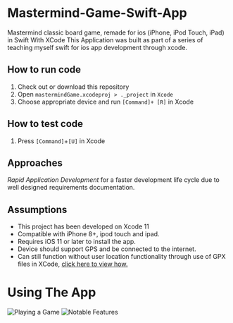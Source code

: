 # Mastermind-Game-Swift-App
Mastermind classic board game, remade for ios (iPhone, iPod Touch, iPad) in Swift With XCode
This Application was built as part of a series of teaching myself swift for ios app development through xcode.

## How to run code
1. Check out or download this repository
2. Open `mastermindGame.xcodeproj > ._project` in `Xcode`
3. Choose appropriate device and run  `[Command]+ [R]` in Xcode

## How to test code
1. Press `[Command]`+`[U]` in Xcode

## Approaches
*Rapid Application Development* for a faster development life cycle due to well designed requirements documentation. 

## Assumptions
- This project has been developed on Xcode 11
- Compatible with iPhone 8+, ipod touch and ipad.
- Requires iOS 11 or later to install the app.
- Device should support GPS and be connected to the internet.
- Can still function without user location functionality through use of GPX files in XCode, [click here to view how.](https://medium.com/@merlos/how-to-simulate-locations-in-xcode-b0f7f16e126d)

# Using The App
![Playing a Game](https://i.imgur.com/VoPsyCp.png)
![Notable Features](https://i.imgur.com/KQALakR.png)
